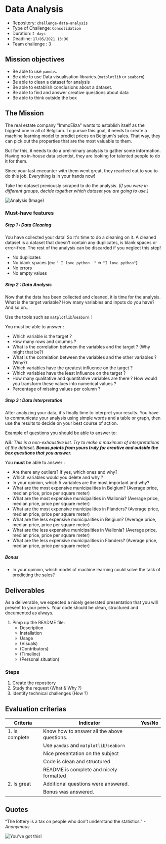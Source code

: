 # Data Analysis

- Repository: `challenge-data-analysis`
- Type of Challenge: `Consolidation`
- Duration: `2 days`
- Deadline: `17/05/2021 13:30`
- Team challenge : 3

## Mission objectives

- Be able to use `pandas`.
- Be able to use Data visualisation libraries.(`matplotlib` or `seaborn`)
- Be able to clean a dataset for analysis
- Be able to establish conclusions about a dataset.
- Be able to find and answer creative questions about data
- Be able to think outside the box

## The Mission

The real estate company "ImmoEliza" wants to establish itself as the biggest one in all of Belglium. To pursue this goal, it needs to create a machine learning model to predict prices on Belgium's sales. That way, they can pick out the properties that are the most valuable to them.

But for this, it needs to do a preliminary analysis to gather some information. Having no in-house data scientist, they are looking for talented people to do it for them.

Since your last encounter with them went great, they reached out to you to do this job. Everything is in your hands now!

Take the dataset previously scraped to do the analysis. *(If you were in different groups, decide together which dataset you are going to use.)*

![Analysis (Image)](https://y26uq11r8xr1zyp0d3inciqv-wpengine.netdna-ssl.com/wp-content/uploads/2019/10/37.jpg)

### Must-have features

##### Step 1 : Data Cleaning

You have collected your data! So it's time to do a cleaning on it. A cleaned dataset is a dataset that doesn't contain any duplicates, is blank spaces or error-free. The rest of the analysis can be discarded if you neglect this step!

- No duplicates
- No blank spaces (ex: ``" I love python  "`` =>  ``"I love python"``)
- No errors
- No empty values

##### Step 2 : Data Analysis

Now that the data has been collected and cleaned, it is time for the analysis. What is the target variable? How many variables and inputs do you have? And so on...

Use the tools such as `matplotlib`/`seaborn` !

You must be able to answer :

- Which variable is the target ?
- How many rows and columns ?
- What is the correlation between the variables and the target ? (Why might that be?)
- What is the correlation between the variables and the other variables ? (Why?)
- Which variables have the greatest influence on the target ?
- Which variables have the least influence on the target ?
- How many qualitative and quantitative variables are there ? How would you transform these values into numerical values ?
- Percentage of missing values per column ?

##### Step 3 : Data Interpretation

After analyzing your data, it's finally time to interpret your results. You have to communicate your analysis using simple words and a table or graph, then use the results to decide on your best course of action.

Example of questions you should be able to answer to:

*NB: This is a non-exhaustive list. Try to make a maximum of interpretations of the dataset.
**Bonus points from yours truly for creative and outside the box questions that you answer.***

You **must** be able to answer :

- Are there any outliers? If yes, which ones and why?
- Which variables would you delete and why ?
- In your opinion, which 5 variables are the most important and why?
- What are the most expensive municipalities in Belgium? (Average price, median price, price per square meter)
- What are the most expensive municipalities in Wallonia? (Average price, median price, price per square meter)
- What are the most expensive municipalities in Flanders? (Average price, median price, price per square meter)
- What are the less expensive municipalities in Belgium? (Average price, median price, price per square meter)
- What are the less expensive municipalities in Wallonia? (Average price, median price, price per square meter)
- What are the less expensive municipalities in Flanders? (Average price, median price, price per square meter)

##### Bonus

- In your opinion, which model of machine learning could solve the task of predicting the sales?

## Deliverables

As a deliverable, we expected a nicely generated presentation that you will present to your peers.
Your code should be clean, structured and documented as always.

1. Pimp up the README file:
   - Description
   - Installation
   - Usage
   - (Visuals)
   - (Contributors)
   - (Timeline)
   - (Personal situation)

### Steps

1. Create the repository
2. Study the request (What & Why ?)
3. Identify technical challenges (How ?)

## Evaluation criterias

| Criteria       | Indicator                                                                             | Yes/No |
|----------------|---------------------------------------------------------------------------------------|--------|
| 1. Is complete | Know how to answer all the above questions.                                           |        |
|                | Use `pandas` and `matplotlib`/`seaborn`                                                    |        |
|                | Nice presentation on the subject                                                                    |        |
|                | Code is clean and structured                                                                    |        |
|                | README is complete and nicely formatted                                                                    |        |
| 2. Is great | Additional questions were answered.                                           |        |
|                | Bonus was answered.                                                                    |        |

## Quotes

“The lottery is a tax on people who don't understand the statistics.”
*- Anonymous*

![You've got this!](https://media.giphy.com/media/JrXas5ecb4FkwbFpIE/giphy.gif)
